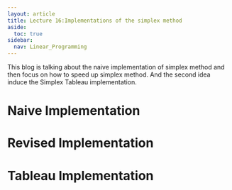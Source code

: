 ```yaml
---
layout: article
title: Lecture 16:Implementations of the simplex method
aside:
  toc: true
sidebar:
  nav: Linear_Programming
---
```


This blog is talking about the naive implementation of simplex method and then focus on how to speed up simplex method. And the second idea induce the Simplex Tableau implementation.

<!--more--> 

# Naive Implementation

# Revised Implementation

# Tableau Implementation